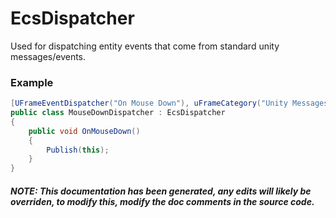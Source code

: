 # EcsDispatcher
Used for dispatching entity events that come from standard unity messages/events.

### Example
```cs
[UFrameEventDispatcher("On Mouse Down"), uFrameCategory("Unity Messages")]
public class MouseDownDispatcher : EcsDispatcher
{
    public void OnMouseDown()
    {
        Publish(this);
    }
}
```

##### NOTE: This documentation has been generated, any edits will likely be overriden, to modify this, modify the doc comments in the source code.
